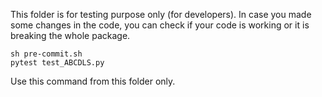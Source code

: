 This folder is for testing purpose only (for developers). In case you made some changes in the code, you can check if your code is working or it is breaking the whole package. 
```shell script
sh pre-commit.sh
pytest test_ABCDLS.py
```
Use this command from this folder only. 